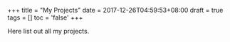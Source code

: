 +++
title   = "My Projects"
date    = 2017-12-26T04:59:53+08:00
draft   = true
tags    = []
toc     = 'false'
+++

Here list out all my projects.
